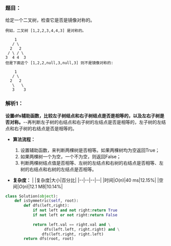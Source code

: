 ### 题目：
给定一个二叉树，检查它是否是镜像对称的。
```
例如，二叉树 [1,2,2,3,4,4,3] 是对称的。

    1
   / \
  2   2
 / \ / \
3  4 4  3
但是下面这个 [1,2,2,null,3,null,3] 则不是镜像对称的:

    1
   / \
  2   2
   \   \
   3    3
```

### 解析1：
**设置dfs辅助函数，比较左子树结点和右子树结点是否是相等的，以及左右子树是否对称。**--再判断左子树的右结点和右子树的左结点是否是相等的，左子树的左结点和右子树的右结点是否是相等的。

* **算法流程：**
  1. 设置辅助函数，来判断两棵树是否相等。如果两棵树均为空返回True；
  2. 如果两棵树一个为空，一个不为空，则返回False；
  3. 判断两棵树结点值是否相等、左树的左结点和右树的右结点是否相等、左树的右结点和右树的左结点是否相等。

* **复杂度：**
|  |复杂度|大小|百分比|
|--|--|--|--|
|时间|$O(n)$|40 ms|12.15%|
|空间|$O(n)$|12.1 MB|10.14%|

```python
class Solution(object):
    def isSymmetric(self, root):
        def dfs(left,right):
            if not left and not right:return True
            if not left or not right:return False
            
            return left.val == right.val and \
                 dfs(left.left, right.right) and \
                dfs(left.right, right.left)
        return dfs(root, root)
```